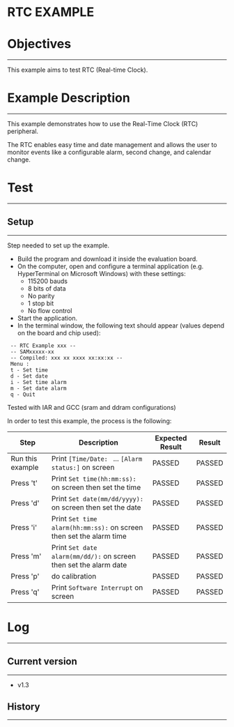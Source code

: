 RTC EXAMPLE
============

# Objectives
------------
This example aims to test RTC (Real-time Clock).


# Example Description
---------------------
This example demonstrates how to use the Real-Time Clock (RTC) peripheral.

The RTC enables easy time and date management and allows the user to monitor
events like a configurable alarm, second change, and calendar change.

# Test
------

## Setup
--------
Step needed to set up the example.

* Build the program and download it inside the evaluation board.
* On the computer, open and configure a terminal application (e.g. HyperTerminal
 on Microsoft Windows) with these settings:
	- 115200 bauds
	- 8 bits of data
	- No parity
	- 1 stop bit
	- No flow control
* Start the application.
* In the terminal window, the following text should appear (values depend on the
 board and chip used):
```
 -- RTC Example xxx --
 -- SAMxxxxx-xx
 -- Compiled: xxx xx xxxx xx:xx:xx --
 Menu :
 t - Set time
 d - Set date
 i - Set time alarm
 m - Set date alarm
 q - Quit
```

Tested with IAR and GCC (sram and ddram configurations)

In order to test this example, the process is the following:

Step | Description | Expected Result | Result
-----|-------------|-----------------|-------
Run this example | Print `[Time/Date: ` ... `[Alarm status:]` on screen | PASSED | PASSED
Press 't' | Print `Set time(hh:mm:ss):` on screen then set the time | PASSED | PASSED
Press 'd' | Print `Set date(mm/dd/yyyy):` on screen then set the date | PASSED | PASSED
Press 'i' | Print `Set time alarm(hh:mm:ss):` on screen then set the alarm time | PASSED | PASSED
Press 'm' | Print `Set date alarm(mm/dd/):` on screen then set the alarm date | PASSED | PASSED
Press 'p' | do calibration | PASSED | PASSED
Press 'q' | Print `Software Interrupt` on screen | PASSED | PASSED


# Log
------

## Current version
--------
 - v1.3

## History
--------
